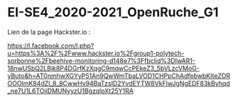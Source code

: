 # EI-SE4_2020-2021_OpenRuche_G1

Lien de la page Hackster.io : 

https://l.facebook.com/l.php?u=https%3A%2F%2Fwww.hackster.io%2Fgroup1-polytech-sorbonne%2Fbeehive-monitoring-d148e7%3Ffbclid%3DIwAR1-18nwUSbQ2LBjk8P4DGrfKzXqgC9mqwCcPEkeZ3_5bVLzcVMoG-yButo&h=AT0nmhwXGYyP51An9QwWmTbaLVOD1CHPpChAdfebwbKIteZOROOOlmK84dZI_8_8CwwHv94BaTzsID2YvdEYTW8VkFlwJgNgEDF83kByhqd_ne7U1L6TOjiDMUNyyzU1BgzqlpXt25Y1RA
